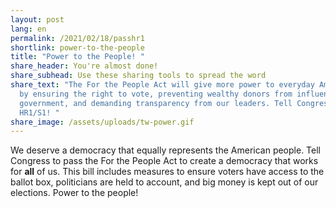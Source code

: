 ```yaml
---
layout: post
lang: en
permalink: /2021/02/18/passhr1
shortlink: power-to-the-people
title: "Power to the People! "
share_header: You're almost done!
share_subhead: Use these sharing tools to spread the word
share_text: "The For the People Act will give more power to everyday Americans
  by ensuring the right to vote, preventing wealthy donors from influencing our
  government, and demanding transparency from our leaders. Tell Congress to pass
  HR1/S1! "
share_image: /assets/uploads/tw-power.gif
---
```

We deserve a democracy that equally represents the American people. Tell Congress to pass the For the People Act to create a democracy that works for **all** of us. This bill includes measures to ensure voters have access to the ballot box, politicians are held to account, and big money is kept out of our elections. Power to the people!